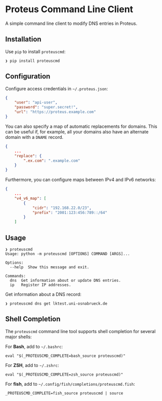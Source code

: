 # Proteus Command Line Client

A simple command line client to modify DNS entries in Proteus.

## Installation

Use `pip` to install `proteuscmd`:

```
❯ pip install proteuscmd
```

## Configuration

Configure access credentials in `~/.proteus.json`:
```json
{
	"user": "api-user",
	"password": "super.secret!",
	"url": "https://proteus.example.com"
}
```

You can also specify a map of automatic replacements for domains.
This can be useful if, for example, all your domains also have an alternate domain with a `DNAME` record.
```json
{
	...
	"replace": {
		".ex.com": ".example.com"
	}
}
```

Furthermore, you can configure maps between IPv4 and IPv6 networks:
```json
{
    ...
    "v4_v6_map": [
        {
            "cidr": "192.168.22.0/23",
            "prefix": "2001:123:456:789::/64"
        }
    ]
```


## Usage

```
❯ proteuscmd
Usage: python -m proteuscmd [OPTIONS] COMMAND [ARGS]...

Options:
  --help  Show this message and exit.

Commands:
  dns  Get information about or update DNS entries.
  ip   Register IP addresses.
```

Get information about a DNS record:
```
❯ proteuscmd dns get lktest.uni-osnabrueck.de
```

## Shell Completion

The `proteuscmd` command line tool supports shell completion for several major shells:

For **Bash**, add to `~/.bashrc`:

```
eval "$(_PROTEUSCMD_COMPLETE=bash_source proteuscmd)"
```

For **ZSH**, add to `~/.zshrc`:

```
eval "$(_PROTEUSCMD_COMPLETE=zsh_source proteuscmd)"
```

For **fish**, add to `~/.config/fish/completions/proteuscmd.fish`:

```
_PROTEUSCMD_COMPLETE=fish_source proteuscmd | source
```
